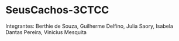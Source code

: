 # SeusCachos-3CTCC
Integrantes: Berthie de Souza, Guilherme Delfino, Julia Saory, Isabela Dantas Pereira, Vinicius Mesquita
